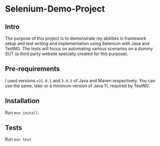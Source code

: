# Selenium-Demo-Project

## Intro

The purpose of this project is to demonstrate my abilities in framework setup and test writing and implementation using Selenium with Java and TestNG. The tests will focus on automating various scenarios on a dummy SUT (a third party website specially created for this purpose).

## Pre-requirements

I used versions `v21.0.1` and `3.9.5` of Java and Maven respectively. You can use the same, later or a minimum version of Java 11, required by TestNG.

## Installation

Run `mvn install`.

## Tests

Run `mvn test`
